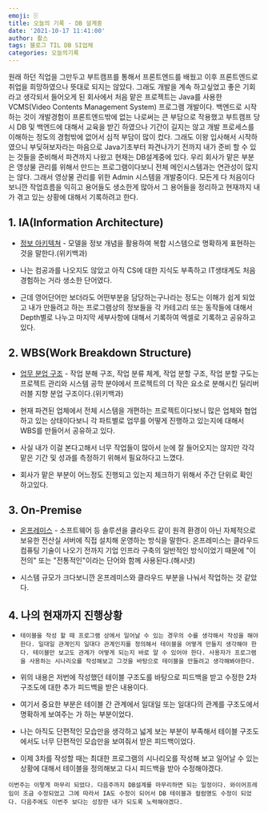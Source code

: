```yaml
---
emoji: 🗄
title: 오늘의 기록 - DB 설계중
date: '2021-10-17 11:41:00'
author: 촬스
tags: 블로그 TIL DB SI업체
categories: 오늘의기록
---
```


원래 하던 직업을 그만두고 부트캠프를 통해서 프론트엔드를 배웠고 이후 프론트엔드로 취업을 희망하였으나 뜻대로 되지는 않았다.
그래도 개발을 계속 하고싶었고 좋은 기회라고 생각되서 들어오게 된 회사에서 처음 맡은 프로젝트는 Java를 사용한 VCMS(Video Contents Management System) 프로그램 개발이다.
백엔드로 시작하는 것이 개발경험이 프론트엔드밖에 없는 나로써는 큰 부담으로 작용했고 부트캠프 당시 DB 및 백엔드에 대해서 교육을 받긴 하였으나 기간이 길지는 않고 개발 프로세스를 이해하는 정도의 경험밖에 없어서 심적 부담이 많이 컸다.
그래도 이왕 입사해서 시작하였으니 부딪혀보자라는 마음으로 Java기초부터 파견나가기 전까지 내가 준비 할 수 있는 것들을 준비해서 파견까지 나왔고 현재는 DB설계중에 있다.
우리 회사가 맡은 부분은 영상물 관리를 위해서 만드는 프로그램이다보니 전체 메인시스템과는 연관성이 많지는 않다. 그래서 영상물 관리를 위한 Admin 시스템을 개발중이다.
모든게 다 처음이다 보니깐 작업흐름을 익히고 용어들도 생소한게 많아서 그 용어들을 정리하고 현재까지 내가 겪고 있는 상황에 대해서 기록하려고 한다.

## 1. IA(Information Architecture)

- [정보 아키텍쳐](https://ko.wikipedia.org/wiki/%EC%A0%95%EB%B3%B4_%EC%95%84%ED%82%A4%ED%85%8D%EC%B2%98) - 모델을 정보 개념을 활용하여 복합 시스템으로 명확하게 표현하는 것을 말한다.(위키백과)

- 나는 컴공과를 나오지도 않았고 아직 CS에 대한 지식도 부족하고 IT생태계도 처음 경험하는 거라 생소한 단어였다.

- 근데 영어단어만 보더라도 어떤부분을 담당하는구나라는 정도는 이해가 쉽게 되었고 내가 만들려고 하는 프로그램상의 정보들을 각 카테고리 또는 동작들에 대해서 Depth별로 나누고 마지막 세부사항에 대해서 기록하여 엑셀로 기록하고 공유하고 있다.

## 2. WBS(Work Breakdown Structure)

- [업무 분업 구조](https://ko.wikipedia.org/wiki/%EC%97%85%EB%AC%B4_%EB%B6%84%EC%97%85_%EA%B5%AC%EC%A1%B0) - 작업 분해 구조, 작업 분류 체계, 작업 분할 구조, 작업 분할 구도는 프로젝트 관리와 시스템 공학 분야에서 프로젝트의 더 작은 요소로 분해시킨 딜리버러블 지향 분업 구조이다.(위키백과)
- 현재 파견된 업체에서 전체 시스템을 개편하는 프로젝트이다보니 많은 업체와 협업하고 있는 상태이다보니 각 파트별로 업무를 어떻게 진행하고 있는지에 대해서 WBS를 만들어서 공유하고 있다.

- 사실 내가 이걸 본다고해서 너무 작업들이 많아서 눈에 잘 들어오지는 않지만 각각 맡은 기간 및 성과를 측정하기 위해서 필요하다고 느꼈다.

- 회사가 맡은 부분이 어느정도 진행되고 있는지 체크하기 위해서 주간 단위로 확인 하고있다.

## 3. On-Premise

- [온프레미스](http://wiki.hash.kr/index.php/%EC%98%A8%ED%94%84%EB%A0%88%EB%AF%B8%EC%8A%A4) - 소프트웨어 등 솔루션을 클라우드 같이 원격 환경이 아닌 자체적으로 보유한 전산실 서버에 직접 설치해 운영하는 방식을 말한다. 온프레미스는 클라우드 컴퓨팅 기술이 나오기 전까지 기업 인프라 구축의 일반적인 방식이었기 때문에 "이전의" 또는 "전통적인"이라는 단어와 함께 사용된다.(해시넷)

- 시스템 규모가 크다보니깐 온프레미스와 클라우드 부분을 나눠서 작업하는 것 같았다.

## 4. 나의 현재까지 진행상황

- `테이블을 작성 할 때 프로그램 상에서 일어날 수 있는 경우의 수를 생각해서 작성을 해야한다. 일대일 관계인지 일대다 관계인지를 정의해서 테이블을 어떻게 만들지 생각해야 한다. 테이블만 보고도 관계가 어떻게 되는지 바로 알 수 있어야 한다. 사용자가 프로그램을 사용하는 시나리오를 작성해보고 그것을 바탕으로 테이블을 만들려고 생각해봐야한다.`

- 위의 내용은 저번에 작성했던 테이블 구조도를 바탕으로 피드백을 받고 수정한 2차 구조도에 대한 추가 피드백을 받은 내용이다.

- 여기서 중요한 부분은 테이블 간 관계에서 일대일 또는 일대다의 관계를 구조도에서 명확하게 보여주는 가 하는 부분이었다.

- 나는 아직도 단편적인 모습만을 생각하고 넓게 보는 부분이 부족해서 테이블 구조도에서도 너무 단편적인 모습만을 보여줘서 받은 피드백이었다.

- 이제 3차를 작성할 때는 최대한 프로그램의 시나리오를 작성해 보고 일어날 수 있는 상황에 대해서 테이블을 정의해보고 다시 피드백을 받아 수정해야겠다.

`이번주는 이렇게 마무리 되었다. 다음주까지 DB설계를 마무리하면 되는 일정이다. 와이어프레임이 조금 수정되었고 그에 따라서 IA도 수정이 되어서 DB 테이블과 컬럼명도 수정이 되었다. 다음주에도 이번주 보다는 성장한 내가 되도록 노력해야겠다.`

```toc

```
